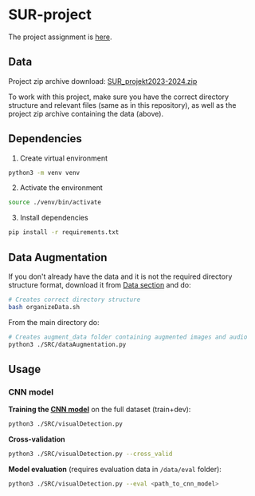 # SUR-project
The project assignment is [here](https://www.fit.vutbr.cz/study/courses/SUR/public/projekt_2023-2024/SUR_projekt2023-2024.txt).

## Data
Project zip archive download: [SUR_projekt2023-2024.zip](https://www.fit.vutbr.cz/study/courses/SUR/public/projekt_2023-2024/SUR_projekt2023-2024.zip)

To work with this project, make sure you have the correct directory structure and relevant files (same as in this repository), as well as the project zip archive containing the data (above).

## Dependencies
1. Create virtual environment
```bash
python3 -m venv venv
```
2. Activate the environment
```bash
source ./venv/bin/activate
```
3. Install dependencies
```bash
pip install -r requirements.txt
```

## Data Augmentation
If you don't already have the data and it is not the required directory structure format, download it from [Data section](#data) and do:
```bash
# Creates correct directory structure
bash organizeData.sh
```

From the main directory do:
```bash
# Creates augment_data folder containing augmented images and audio
python3 ./SRC/dataAugmentation.py
```

## Usage
### CNN model

**Training the [CNN model](./SRC/imageModel.py)** on the full dataset (train+dev):
```bash
python3 ./SRC/visualDetection.py
```

**Cross-validation**
```bash
python3 ./SRC/visualDetection.py --cross_valid
```

**Model evaluation** (requires evaluation data in `/data/eval` folder):
```bash
python3 ./SRC/visualDetection.py --eval <path_to_cnn_model>
```

